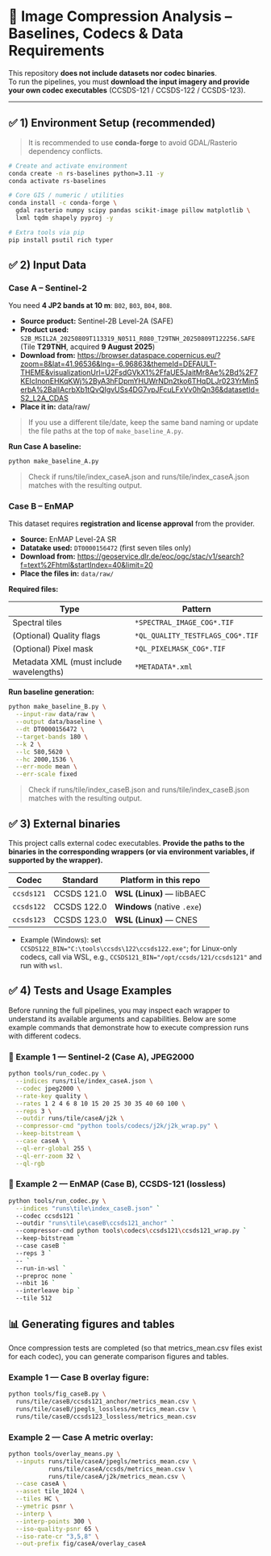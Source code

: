 # 📌 Image Compression Analysis – Baselines, Codecs & Data Requirements

This repository **does not include datasets nor codec binaries**.  
To run the pipelines, you must **download the input imagery and provide your own codec executables** (CCSDS-121 / CCSDS-122 / CCSDS-123).

---

## ✅ 1) Environment Setup (recommended)

> It is recommended to use **conda-forge** to avoid GDAL/Rasterio dependency conflicts.

```bash
# Create and activate environment
conda create -n rs-baselines python=3.11 -y
conda activate rs-baselines

# Core GIS / numeric / utilities
conda install -c conda-forge \
  gdal rasterio numpy scipy pandas scikit-image pillow matplotlib \
  lxml tqdm shapely pyproj -y

# Extra tools via pip
pip install psutil rich typer
```

## ✅ 2) Input Data

### **Case A – Sentinel-2**

You need **4 JP2 bands at 10 m**: `B02`, `B03`, `B04`, `B08`.

- **Source product:** Sentinel-2B Level-2A (SAFE)
- **Product used:**  
  `S2B_MSIL2A_20250809T113319_N0511_R080_T29TNH_20250809T122256.SAFE`  
  (Tile **T29TNH**, acquired **9 August 2025**)
- **Download from:** https://browser.dataspace.copernicus.eu/?zoom=8&lat=41.96536&lng=-6.96863&themeId=DEFAULT-THEME&visualizationUrl=U2FsdGVkX1%2FfaUE5JaitMr8Ae%2Bd%2F7KEIcInonEHKqKWj%2ByA3hFDpmYHUWrNDn2tko6THqDLJr023YrMin5erbA%2BalIAcrbXb1tQvQIgvUSs4DG7vpJFcuLFxVv0hQn36&datasetId=S2_L2A_CDAS
- **Place it in:** data/raw/

> If you use a different tile/date, keep the same band naming or update the file paths at the top of `make_baseline_A.py`.

**Run Case A baseline:**
```bash
python make_baseline_A.py
```
> Check if runs/tile/index_caseA.json and runs/tile/index_caseA.json matches with the resulting output.

### **Case B – EnMAP**

This dataset requires **registration and license approval** from the provider.

- **Source:** EnMAP Level-2A SR  
- **Datatake used:** `DT0000156472` (first seven tiles only)  
- **Download from:** https://geoservice.dlr.de/eoc/ogc/stac/v1/search?f=text%2Fhtml&startIndex=40&limit=20  
- **Place the files in:** `data/raw/`

**Required files:**

| Type | Pattern |
|--------|---------|
| Spectral tiles | `*SPECTRAL_IMAGE_COG*.TIF` |
| (Optional) Quality flags | `*QL_QUALITY_TESTFLAGS_COG*.TIF` |
| (Optional) Pixel mask | `*QL_PIXELMASK_COG*.TIF` |
| Metadata XML (must include wavelengths) | `*METADATA*.xml` |

**Run baseline generation:**
```bash
python make_baseline_B.py \
  --input-raw data/raw \
  --output data/baseline \
  --dt DT0000156472 \
  --target-bands 180 \
  --k 2 \
  --lc 580,5620 \
  --hc 2000,1536 \
  --err-mode mean \
  --err-scale fixed
```
> Check if runs/tile/index_caseB.json and runs/tile/index_caseB.json matches with the resulting output.

## ✅ 3) External binaries

This project calls external codec executables. **Provide the paths to the binaries in the corresponding wrappers (or via environment variables, if supported by the wrapper).**

| Codec      | Standard     | Platform in this repo |
|------------|--------------|-----------------------|
| `ccsds121` | CCSDS 121.0  | **WSL (Linux)** — libBAEC |
| `ccsds122` | CCSDS 122.0  | **Windows** (native `.exe`) |
| `ccsds123` | CCSDS 123.0  | **WSL (Linux)** — CNES |

- Example (Windows): set `CCSDS122_BIN="C:\tools\ccsds\122\ccsds122.exe"`; for Linux-only codecs, call via WSL, e.g., `CCSDS121_BIN="/opt/ccsds/121/ccsds121"` and run with `wsl`.

## ✅ 4) Tests and Usage Examples

Before running the full pipelines, you may inspect each wrapper to understand its available arguments and capabilities. Below are some example commands that demonstrate how to execute compression runs with different codecs.

### 🔹 Example 1 — Sentinel-2 (Case A), JPEG2000

```bash
python tools/run_codec.py \
  --indices runs/tile/index_caseA.json \
  --codec jpeg2000 \
  --rate-key quality \
  --rates 1 2 4 6 8 10 15 20 25 30 35 40 60 100 \
  --reps 3 \
  --outdir runs/tile/caseA/j2k \
  --compressor-cmd "python tools/codecs/j2k/j2k_wrap.py" \
  --keep-bitstream \
  --case caseA \
  --ql-err-global 255 \
  --ql-err-zoom 32 \
  --ql-rgb
```
### 🔹 Example 2 — EnMAP (Case B), CCSDS-121 (lossless)
```bash
python tools/run_codec.py \
  --indices "runs\tile\index_caseB.json" `
  --codec ccsds121 `
  --outdir "runs\tile\caseB\ccsds121_anchor" `
  --compressor-cmd python tools\codecs\ccsds121\ccsds121_wrap.py `
  --keep-bitstream `
  --case caseB `
  --reps 3 `
  -- `
  --run-in-wsl `
  --preproc none `
  --nbit 16 `
  --interleave bip `
  --tile 512
```
## 📊 Generating figures and tables
Once compression tests are completed (so that metrics_mean.csv files exist for each codec), you can generate comparison figures and tables.

### Example 1 — Case B overlay figure:

```bash
python tools/fig_caseB.py \
  runs/tile/caseB/ccsds121_anchor/metrics_mean.csv \
  runs/tile/caseB/jpegls_lossless/metrics_mean.csv \
  runs/tile/caseB/ccsds123_lossless/metrics_mean.csv
```
### Example 2 — Case A metric overlay:

```bash
python tools/overlay_means.py \
  --inputs runs/tile/caseA/jpegls/metrics_mean.csv \
           runs/tile/caseA/ccsds/metrics_mean.csv \
           runs/tile/caseA/j2k/metrics_mean.csv \
  --case caseA \
  --asset tile_1024 \
  --tiles HC \
  --ymetric psnr \
  --interp \
  --interp-points 300 \
  --iso-quality-psnr 65 \
  --iso-rate-cr "3,5,8" \
  --out-prefix fig/caseA/overlay_caseA
```
